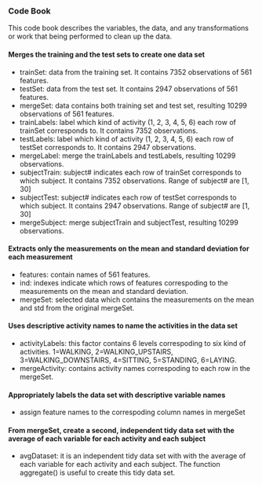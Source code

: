 ### Code Book

This code book describes the variables, the data, and any transformations or work that being performed to clean up the data.


####  Merges the training and the test sets to create one data set
* trainSet: data from the training set. It contains 7352 observations of 561 features.
* testSet: data from the test set. It contains 2947 observations of 561 features. 
* mergeSet: data contains both training set and test set, resulting 10299 observations of 561 features.
* trainLabels: label which kind of activity (1, 2, 3, 4, 5, 6) each row of trainSet corresponds to. It contains 7352 observations. 
* testLabels: label which kind of activity (1, 2, 3, 4, 5, 6) each row of testSet corresponds to. It contains 2947 observations. 
* mergeLabel: merge the trainLabels and testLabels, resulting 10299 observations.
* subjectTrain: subject# indicates each row of trainSet corresponds to  which subject. It contains 7352 observations. Range of subject# are [1, 30]
* subjectTest: subject# indicates each row of testSet corresponds to  which subject. It contains 2947 observations. Range of subject# are [1, 30]
* mergeSubject: merge subjectTrain and subjectTest, resulting 10299 observations.


#### Extracts only the measurements on the mean and standard deviation for each measurement
* features: contain names of 561 features.
* ind: indexes indicate which rows of features correspoding to the measurements on the mean and  standard deviation.
* mergeSet: selected data which contains the measurements on the mean and std from the original mergeSet. 


#### Uses descriptive activity names to name the activities in the data set
* activityLabels: this factor contains 6 levels correspoding to six kind of activities. 1=WALKING, 2=WALKING_UPSTAIRS, 3=WALKING_DOWNSTAIRS, 4=SITTING, 5=STANDING, 6=LAYING.
* mergeActivity: contains activity names correspoding to each row in the mergeSet.


#### Appropriately labels the data set with descriptive variable names
* assign feature names to the correspoding column names in mergeSet

#### From mergeSet, create a second, independent tidy data set with the average of each variable for each activity and each subject 
* avgDataset: it is an independent tidy data set with with the average of each variable for each activity and each subject. The function aggregate() is useful to create this tidy data set.
